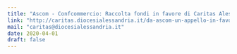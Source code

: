 ```yaml
---
title: "Ascom - Confcommercio: Raccolta fondi in favore di Caritas Alessandria"
link: "http://caritas.diocesialessandria.it/da-ascom-un-appello-in-favore-di-caritas/"
mail: "caritas@diocesialessandria.it"
date: 2020-04-01
draft: false
---
```


